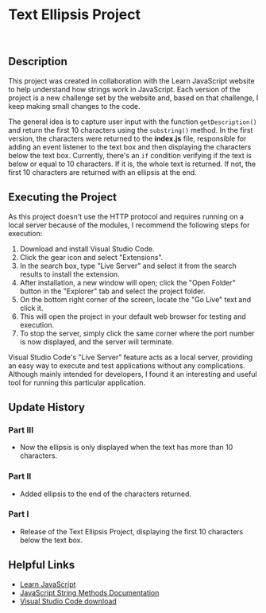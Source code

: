 # Text Ellipsis Project
<br>

## Description

This project was created in collaboration with the Learn JavaScript website to help understand how strings work in JavaScript. Each version of the project is a new challenge set by the website and, based on that challenge, I keep making small changes to the code.

The general idea is to capture user input with the function ```getDescription()``` and return the first 10 characters using the ```substring()``` method. In the first version, the characters were returned to the **index.js** file, responsible for adding an event listener to the text box and then displaying the characters below the text box. Currently, there's an ```if``` condition verifying if the text is below or equal to 10 characters. If it is, the whole text is returned. If not, the first 10 characters are returned with an ellipsis at the end.

## Executing the Project
As this project doesn't use the HTTP protocol and requires running on a local server because of the modules, I recommend the following steps for execution:

1. Download and install Visual Studio Code.
2. Click the gear icon and select "Extensions".
3. In the search box, type "Live Server" and select it from the search results to install the extension.
4. After installation, a new window will open; click the "Open Folder" button in the "Explorer" tab and select the project folder.
5. On the bottom right corner of the screen, locate the "Go Live" text and click it.
6. This will open the project in your default web browser for testing and execution.
7. To stop the server, simply click the same corner where the port number is now displayed, and the server will terminate.


Visual Studio Code's "Live Server" feature acts as a local server, providing an easy way to execute and test applications without any complications. Although mainly intended for developers, I found it an interesting and useful tool for running this particular application.

## Update History

### Part III
* Now the ellipsis is only displayed when the text has more than 10 characters.

### Part II
* Added ellipsis to the end of the characters returned.

### Part I
* Release of the Text Ellipsis Project, displaying the first 10 characters below the text box.

## Helpful Links
* [Learn JavaScript](https://www.learnjavascript.com/)
* [JavaScript String Methods Documentation](https://developer.mozilla.org/en-US/docs/Web/JavaScript/Reference/Global_Objects/String)
* [Visual Studio Code download](https://code.visualstudio.com/)
